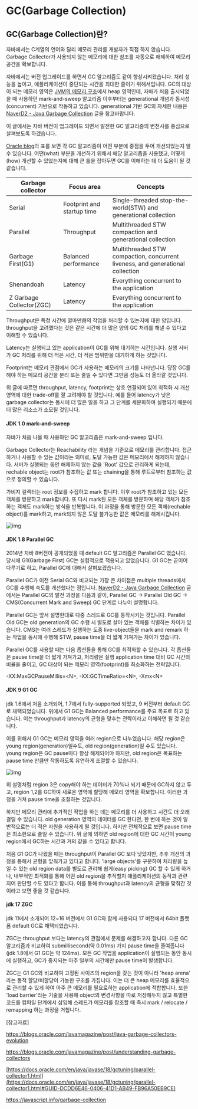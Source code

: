 # GC(Garbage Collection)



## GC(Garbage Collection)란?

자바에서는 C계열의 언어와 달리 메모리 관리를 개발자가 직접 하지 않습니다. Garbage Collector가 사용되지 않는 메모리에 대한 참조를 자동으로 해제하여 메모리 공간을 확보합니다.

자바에서는 버전 업그레이드를 하면서 GC 알고리즘도 같이 향상시켜왔습니다. 처리 성능을 높이고, 애플리케이션이 중단되는 시간을 최대한 줄이기 위해서입니다. GC의 대상이 되는 메모리 영역은 [JVM의 메모리 구조](https://sundotcom.tistory.com/3)에서 heap 영역인데, 자바가 처음 출시되었을 때 사용하던 mark-and-sweep 알고리즘 이후부터는 generational 개념과 동시성(concurrent) 기반으로 작동하고 있습니다. generational 기반 GC의 자세한 내용은 [NaverD2 - Java Garbage Collection](https://d2.naver.com/helloworld/1329) 글을 참고바랍니다.

이 글에서는 자바 버전이 업그레이드 되면서 발전한 GC 알고리즘의 변천사를 중심으로 살펴보도록 하겠습니다.

[Oracle blog](https://blogs.oracle.com/javamagazine/post/java-garbage-collectors-evolution)의 표를 보면 각 GC 알고리즘이 어떤 부분에 중점을 두어 개선되었는지 알 수 있습니다. 어떤(what) 부분을 개선하기 위해서 해당 알고리즘을 사용했고, 어떻게(how) 개선할 수 있었는지에 대해 큰 틀을 잡아두면 GC를 이해하는 데 더 도움이 될 것 같습니다.

| Garbage collector        | Focus area                 | Concepts                                                     |
| ------------------------ | -------------------------- | ------------------------------------------------------------ |
| Serial                   | Footprint and startup time | Single-threaded stop-the-world(STW) and generational collection |
| Parallel                 | Throughput                 | Multithreaded STW compaction and generational collection     |
| Garbage First(G1)        | Balanced performance       | Multithreaded STW compaction, concurrent liveness, and generational collection |
| Shenandoah               | Latency                    | Everything concurrent to the application                     |
| Z Garbage Collector(ZGC) | Latency                    | Everything concurrent to the application                     |

Throughput은 특정 시간에 얼마만큼의 작업을 처리할 수 있는지에 대한 양입니다. throughput을 고려했다는 것은 같은 시간에 더 많은 양의 GC 처리를 해낼 수 있다고 이해할 수 있습니다. 

Latency는 실행되고 있는 application이 GC를 위해 대기하는 시간입니다. 실행 서버가 GC 처리를 위해 더 적은 시간, 더 적은 범위만을 대기하게 하는 것입니다. 

Footprint는 메모리 관점에서 GC가 사용하는 메모리의 크기를 나타냅니다. 당장 GC를 해야 하는 메모리 공간을 분리 또는 줄일 수 있다면 그만큼 성능도 더 올라갈 것입니다. 

위 글에 따르면 throughput, latency, footprint는 상호 연결되어 있어 최적화 시 개선 영역에 대한 trade-off를 잘 고려해야 할 것입니다. 예를 들어 latency가 낮은 garbage collector는 동시에 더 많은 일을 하고 그 단계를 세분화하여 실행되기 때문에 더 많은 리소스가 소모될 것입니다.

 

#### JDK 1.0 mark-and-sweep

자바가 처음 나올 때 사용하던 GC 알고리즘은 mark-and-sweep 입니다.

Garbage Collector는 Reachability 라는 개념을 기준으로 메모리를 관리합니다. 접근하거나 사용할 수 있는 값이라는 의미로, 도달 가능한 값은 메모리에서 해제하지 않습니다. 서버가 실행되는 동안 해제하지 않는 값을 'Root' 값으로 관리하게 되는데, rechable object는 root가 참조하는 값 또는 chaining을 통해 루트로부터 참조하는 값으로 정의할 수 있습니다.

가비지 컬렉터는 root 정보를 수집하고 mark 합니다. 이후 root가 참조하고 있는 모든 객체를 방문하고 mark합니다. 또 다시 mark된 모든 객체를 방문하며 해당 객체가 참조하는 객체도 mark하는 방식을 반복합니다. 이 과정을 통해 방문한 모든 객체(rechable object)를 mark하고, mark되지 않은 도달 불가능한 값은 메모리를 해제시킵니다.



![img](https://blog.kakaocdn.net/dn/bKQvhm/btrY8i9JADA/s9TR1LHekmtxDfm53f8Zik/img.png)



 

#### JDK 1.8 Parallel GC

2014년 자바 8버전이 공개되었을 때 default GC 알고리즘은 Parallel GC 였습니다. 당시에 G1(Garbage First) GC는 실험적으로 적용되고 있었습니다. G1 GC는 곧이어 다루기로 하고, Parallel GC에 대해서 살펴보겠습니다.

Parallel GC가 이전 Serial GC와 비교되는 가장 큰 차이점은 multiple threads에서 GC를 수행해 속도를 개선했다는 점입니다. [NaverD2 - Java Garbage Collection](https://d2.naver.com/helloworld/1329) 글에서는 Parallel GC의 발전 과정을 다음과 같이, Parallel GC -> Parallel Old GC -> CMS(Concurrent Mark and Sweep) GC 단계로 나누어 설명합니다.

Parallel GC는 앞서 설명한대로 다중 스레드로 GC를 동작시키는 것입니다. Parallel Old GC는 old generation의 GC 수행 시 별도로 살아 있는 객체를 식별하는 차이가 있습니다. CMS는 여러 스레드가 실행하는 도중 live-object들을 mark and remark 하는 작업을 동시에 수행해 STW, pause time을 더 짧게 가져가는 차이가 있습니다.

Parallel GC를 사용할 때는 다음 옵션들을 통해 GC를 최적화할 수 있습니다. 각 옵션들은 pause time을 더 짧게 가져가고, 처리량은 실행 application time 대비 GC 시간의 비율을 줄이고, GC 대상이 되는 메모리 영역(footprint)를 최소화하는 전략입니다.

-XX:MaxGCPauseMillis=\<N>, -XX:GCTimeRatio=\<N>, -Xmx\<N>

 

#### JDK 9 G1 GC

jdk 1.6에서 처음 소개되어, 1.7에서 fully-supported 되었고, 9 버전부터 default GC로 채택되었습니다. 위에서 G1 GC는 Balanced performance를 주요 목표로 하고 있습니다. 이는 throughput과 latency의 균형을 맞추는 전략이라고 이해하면 될 것 같습니다.

이를 위해서 G1 GC는 메모리 영역을 여러 region으로 나누었습니다. 해당 region은 young region(generation)일수도, old region(generation)일 수도 있습니다. young region은 GC pause마다 항상 해제되어야 하지만, old region은 목표하는 pause time 만큼만 작동하도록 유연하게 조절할 수 있습니다.



![img](https://blog.kakaocdn.net/dn/NFtfF/btrZdfyMhUj/RzkjryaYMRmpQa5xiXNvtK/img.png)



위 설명처럼 region 3은 copy해야 하는 데이터가 70%나 되기 때문에 GC하지 않고 두고, region 1,2를 GC하여 새로운 영역에 할당해 메모리 영역을 확보합니다. 이러한 과정을 거쳐 pause time을 조절하는 것입니다.

하지만 메모리 관리에 추가적인 작업을 하는 데는 메모리를 더 사용하고 시간도 더 오래 걸릴 수 있습니다. old generation 영역의 데이터를 GC 한다면, 한 번에 하는 것이 일반적으로는 더 적은 자원을 사용하게 될 것입니다. 하지만 전체적으로 보면 pause time은 최소한으로 줄일 수 있습니다. 위 글에 의하면 old region에 대한 GC 시간이 young region에서 GC하는 시간과 거의 같을 수 있다고 합니다.

처음 G1 GC가 나왔을 때는 throughput이 Parallel GC 보다 낮았지만, 추후 개선의 과정을 통해서 균형을 맞춰가고 있다고 합니다. 'large objects'를 구분하여 처리량을 높일 수 있는 old region data를 별도로 관리해 쉽게(easy picking) GC 할 수 있게 하거나, 내부적인 최적화를 통해 어떤 old region을 추적할지 애플리케이션의 동작과 관련지어 판단할 수도 있다고 합니다. 이를 통해 throughput과 latency의 균형을 맞춰간 것이라고 보면 좋을 것 같습니다.

 

#### jdk 17 ZGC

jdk 11에서 소개되어 12~16 버전에서 G1 GC와 함께 사용되다 17 버전에서 64bit 플랫폼 default GC로 채택되었습니다. 

ZGC는 throughput 보다는 latency의 관점에서 문제를 해결하고자 합니다. 다른 GC 알고리즘과 비교하여 submillisecond(약 0.01ms) 가지 pause time을 줄여줍니다(jdk 1.8에서 G1 GC는 약 124ms). 모든 GC 작업을 application이 실행되는 동안 동시에 실행하고, GC가 중지되는 아주 일부의 시간에만 pause time이 발생합니다.

ZGC는 G1 GC와 비교하여 고정된 사이즈의 region을 갖는 것이 아니라 'heap arena' 라는 동적 할당/비할당이 가능한 구조를 가집니다. 이는 더 큰 heap 메모리를 효율적으로 관리할 수 있게 하여 아주 큰 메모리를 필요로하는 application에 적합합니다. 또한 'load barrier'라는 기술을 사용해 object의 변경사항을 따로 저장해두지 않고 특별한 코드를 컴파일 단계에서 삽입해 스레드가 메모리를 참조할 때 즉시 mark / relocate / remapping 하는 과정을 거칩니다.

 

[참고자료]

https://blogs.oracle.com/javamagazine/post/java-garbage-collectors-evolution

https://blogs.oracle.com/javamagazine/post/understanding-garbage-collectors

[https://docs.oracle.com/en/java/javase/18/gctuning/parallel-collector1.html](https://docs.oracle.com/en/java/javase/18/gctuning/parallel-collector1.html#GUID-DCDD6E46-0406-41D1-AB49-FB96A50EB9CE)

https://javascript.info/garbage-collection
